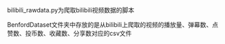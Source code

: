 bilibili_rawdata.py为爬取bilibili视频数据的脚本

BenfordDataset文件夹中存放的是从bilibili上爬取的视频的播放量、弹幕数、点赞数、投币数、收藏数、分享数对应的csv文件
